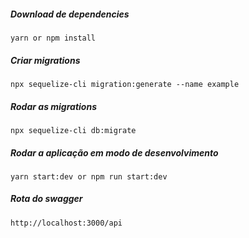 ##### Download de dependencies
```
yarn or npm install
```

##### Criar migrations
```
npx sequelize-cli migration:generate --name example
```

##### Rodar as migrations
```
npx sequelize-cli db:migrate
```

##### Rodar a aplicação em modo de desenvolvimento
```
yarn start:dev or npm run start:dev
```

##### Rota do swagger
```
http://localhost:3000/api
```